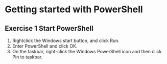 # Getting started with PowerShell

## Exercise 1 Start PowerShell
1. Rightclick the Windows start button, and click Run.
1. Enter PowerShell and click OK.
1. On the taskbar, right-click the Windows PowerShell icon and then click Pin to taskbar.
